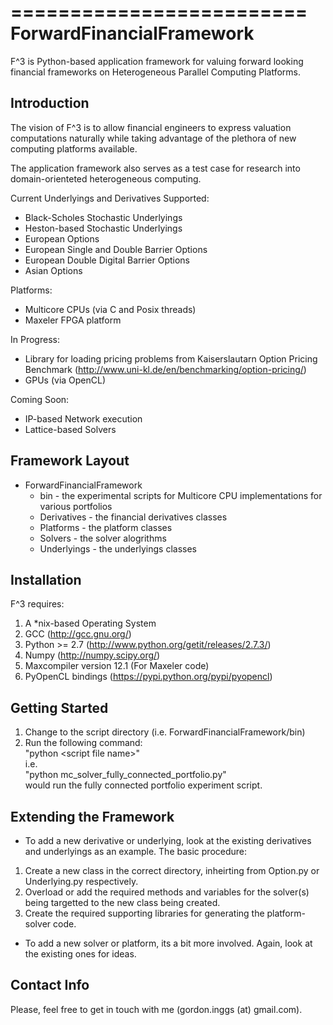 =========================
ForwardFinancialFramework
=========================

F^3 is Python-based application framework for valuing forward looking financial frameworks on Heterogeneous Parallel Computing Platforms.  

Introduction
------------

The vision of F^3 is to allow financial engineers to express valuation computations naturally while taking advantage of the plethora of new computing platforms available.

The application framework also serves as a test case for research into domain-orienteted heterogeneous computing.

Current Underlyings and Derivatives Supported:
 * Black-Scholes Stochastic Underlyings
 * Heston-based Stochastic Underlyings
 * European Options
 * European Single and Double Barrier Options
 * European Double Digital Barrier Options
 * Asian Options
 
Platforms:
 * Multicore CPUs (via C and Posix threads)
 * Maxeler FPGA platform
 
In Progress:
 * Library for loading pricing problems from Kaiserslautarn Option Pricing Benchmark (http://www.uni-kl.de/en/benchmarking/option-pricing/)
 * GPUs (via OpenCL)
 
Coming Soon:
 * IP-based Network execution
 * Lattice-based Solvers

Framework Layout
----------------

* ForwardFinancialFramework  
  * bin - the experimental scripts for Multicore CPU implementations for various portfolios 
  * Derivatives - the financial derivatives classes  
  * Platforms - the platform classes   
  * Solvers - the solver alogrithms  
  * Underlyings - the underlyings classes  

Installation
------------

F^3 requires:  
1. A *nix-based Operating System  
2. GCC (http://gcc.gnu.org/)  
3. Python >= 2.7 (http://www.python.org/getit/releases/2.7.3/)  
4. Numpy (http://numpy.scipy.org/)  
5. Maxcompiler version 12.1 (For Maxeler code)  
6. PyOpenCL bindings (https://pypi.python.org/pypi/pyopencl)  

Getting Started
---------------

1. Change to the script directory (i.e. ForwardFinancialFramework/bin)  
2. Run the following command:  
        "python \<script file name\>"  
i.e.  
        "python mc_solver_fully_connected_portfolio.py"  
would run the fully connected portfolio experiment script.  

Extending the Framework
-----------------------

* To add a new derivative or underlying, look at the existing derivatives and underlyings as an example. The basic procedure:
 1. Create a new class in the correct directory, inheirting from Option.py or Underlying.py respectively.
 2. Overload or add the required methods and variables for the solver(s) being targetted to the new class being created.
 3. Create the required supporting libraries for generating the platform-solver code.
 
* To add a new solver or platform, its a bit more involved. Again, look at the existing ones for ideas.

Contact Info
------------

Please, feel free to get in touch with me (gordon.inggs (at) gmail.com).